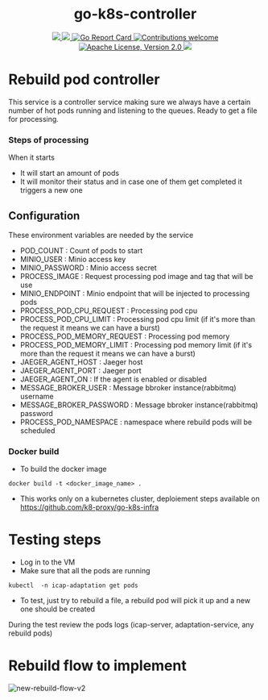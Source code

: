 <h1 align="center">go-k8s-controller</h1>

<p align="center">
    <a href="https://github.com/k8-proxy/go-k8s-controller/actions/workflows/build.yaml">
        <img src="https://github.com/k8-proxy/go-k8s-controller/actions/workflows/build.yaml/badge.svg"/>
    </a>
    <a href="https://codecov.io/gh/k8-proxy/go-k8s-controller">
        <img src="https://codecov.io/gh/k8-proxy/go-k8s-controller/branch/main/graph/badge.svg"/>
    </a>	    
    <a href="https://goreportcard.com/report/github.com/k8-proxy/go-k8s-controller">
      <img src="https://goreportcard.com/badge/k8-proxy/go-k8s-controller" alt="Go Report Card">
    </a>
	<a href="https://github.com/k8-proxy/go-k8s-controller/pulls">
        <img src="https://img.shields.io/badge/contributions-welcome-brightgreen.svg?style=flat" alt="Contributions welcome">
    </a>
    <a href="https://opensource.org/licenses/Apache-2.0">
        <img src="https://img.shields.io/badge/License-Apache%202.0-blue.svg" alt="Apache License, Version 2.0">
    </a>
    <a href="https://github.com/k8-proxy/go-k8s-controller/releases/latest">
        <img src="https://img.shields.io/github/release/k8-proxy/go-k8s-controller.svg?style=flat"/>
    </a>
</p>

# Rebuild pod controller

This service is a controller service making sure we always have a certain number of hot pods running and listening to the queues. Ready to get a file for processing.

### Steps of processing
When it starts
- It will start an amount of pods
- It will monitor their status and in case one of them get completed it triggers a new one

## Configuration
These environment variables are needed by the service 
- POD_COUNT : Count of pods to start
- MINIO_USER : Minio access key
- MINIO_PASSWORD : Minio access secret
- PROCESS_IMAGE : Request processing pod image and tag that will be use
- MINIO_ENDPOINT : Minio endpoint that will be injected to processing pods
- PROCESS_POD_CPU_REQUEST : Processing pod cpu
- PROCESS_POD_CPU_LIMIT : Processing pod cpu limit (if it's more than the request it means we can have a burst)
- PROCESS_POD_MEMORY_REQUEST : Processing pod memory
- PROCESS_POD_MEMORY_LIMIT : Processing pod memory limit (if it's more than the request it means we can have a burst)
- JAEGER_AGENT_HOST : Jaeger host
- JAEGER_AGENT_PORT : Jaeger  port
- JAEGER_AGENT_ON : If the agent is enabled or disabled
- MESSAGE_BROKER_USER : Message bbroker instance(rabbitmq) username
- MESSAGE_BROKER_PASSWORD : Message bbroker instance(rabbitmq) password
- PROCESS_POD_NAMESPACE : namespace where rebuild pods will be scheduled

### Docker build
- To build the docker image
```
docker build -t <docker_image_name> .
```

- This works only on a kubernetes cluster, deploiement steps available on https://github.com/k8-proxy/go-k8s-infra

# Testing steps

- Log in to the VM
- Make sure that all the pods are running

```
kubectl  -n icap-adaptation get pods
```

- To test, just try to rebuild a file, a rebuild pod will pick it up and a new one should be created

During the test review the pods logs (icap-server, adaptation-service, any rebuild pods)

# Rebuild flow to implement
![new-rebuild-flow-v2](https://github.com/k8-proxy/go-k8s-infra/raw/main/diagram/go-k8s-infra.png)
